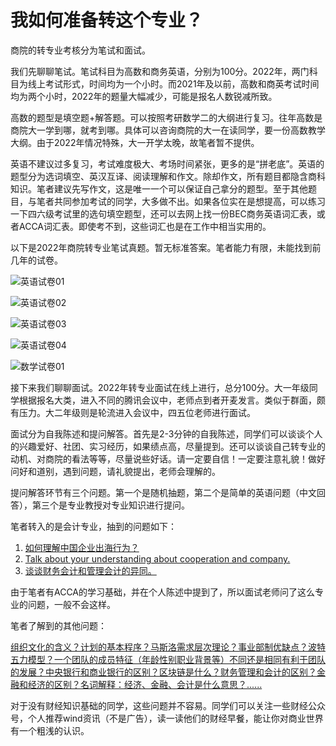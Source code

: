 # 我如何准备转这个专业？

商院的转专业考核分为笔试和面试。

我们先聊聊笔试。笔试科目为高数和商务英语，分别为100分。2022年，两门科目为线上考试形式，时间均为一个小时。而2021年及以前，高数和商英考试时间均为两个小时，2022年的题量大幅减少，可能是报名人数锐减所致。

高数的题型是填空题+解答题。可以按照考研数学二的大纲进行复习。往年高数是商院大一学到哪，就考到哪。具体可以咨询商院的大一在读同学，要一份高数教学大纲。由于2022年情况特殊，大一开学太晚，故笔者暂不提供。

英语不建议过多复习，考试难度极大、考场时间紧张，更多的是“拼老底”。英语的题型分为选词填空、英汉互译、阅读理解和作文。除却作文，所有题目都隐含商科知识。笔者建议先写作文，这是唯一一个可以保证自己拿分的题型。至于其他题目，与笔者共同参加考试的同学，大多做不出。如果各位实在是想提高，可以练习一下四六级考试里的选句填空题型，还可以去网上找一份BEC商务英语词汇表，或者ACCA词汇表。即使考不到，这些词汇也是在工作中相当实用的。

以下是2022年商院转专业笔试真题。暂无标准答案。笔者能力有限，未能找到前几年的试卷。

![英语试卷01](https://s3.bmp.ovh/imgs/2022/06/16/7f7ea442d1c9b4a8.png)

![英语试卷02](https://s3.bmp.ovh/imgs/2022/06/16/607775860052e52b.png)

![英语试卷03](https://s3.bmp.ovh/imgs/2022/06/16/9c0a6e00a0d9b332.png)

![英语试卷04](https://s3.bmp.ovh/imgs/2022/06/16/068fbe2aa6ebb82f.png)

![数学试卷01](https://s3.bmp.ovh/imgs/2022/06/16/f5e815897e50dbcc.png)

接下来我们聊聊面试。2022年转专业面试在线上进行，总分100分。大一年级同学根据报名大类，进入不同的腾讯会议中，老师点到者开麦发言。类似于群面，颇有压力。大二年级则是轮流进入会议中，四五位老师进行面试。

面试分为自我陈述和提问解答。首先是2-3分钟的自我陈述，同学们可以谈谈个人的兴趣爱好、社团、实习经历，如果绩点高，尽量提到。还可以谈谈自己转专业的动机、对商院的看法等等，尽量说些好话。请一定要自信！一定要注意礼貌！做好问好和道别，遇到问题，请礼貌提出，老师会理解的。

提问解答环节有三个问题。第一个是随机抽题，第二个是简单的英语问题（中文回答），第三个是专业教授对专业知识进行提问。

笔者转入的是会计专业，抽到的问题如下：

1. <u>如何理解中国企业出海行为？</u>
2. <u>Talk about your understanding about cooperation and company.</u>
3. <u>谈谈财务会计和管理会计的异同。</u>

由于笔者有ACCA的学习基础，并在个人陈述中提到了，所以面试老师问了这么专业的问题，一般不会这样。

笔者了解到的其他问题：

<u>组织文化的含义？计划的基本程序？马斯洛需求层次理论？事业部制优缺点？波特五力模型？一个团队的成员特征（年龄性别职业背景等）不同还是相同有利于团队的发展？中央银行和商业银行的区别？区块链是什么？财务管理和会计的区别？金融和经济的区别？名词解释：经济、金融、会计是什么意思？......</u>

对于没有财经知识基础的同学，这些问题并不容易。同学们可以关注一些财经公众号，个人推荐wind资讯（不是广告），读一读他们的财经早餐，能让你对商业世界有一个粗浅的认识。